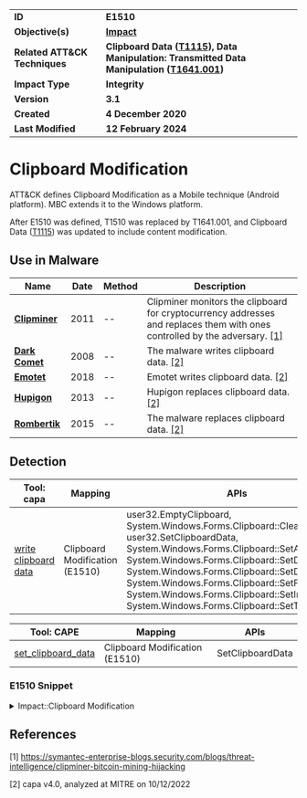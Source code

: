 <table>
<tr>
<td><b>ID</b></td>
<td><b>E1510</b></td>
</tr>
<tr>
<td><b>Objective(s)</b></td>
<td><b><a href="../impact">Impact</a></b></td>
</tr>
<tr>
<td><b>Related ATT&CK Techniques</b></td>
<td><b>Clipboard Data (<a href="https://attack.mitre.org/techniques/T1115/">T1115</a>), Data Manipulation: Transmitted Data Manipulation (<a href="https://attack.mitre.org/techniques/T1641/001/">T1641.001</a>)</b></td>
</tr>
<tr>
<td><b>Impact Type</b></td>
<td><b>Integrity</b></td>
</tr>
<tr>
<td><b>Version</b></td>
<td><b>3.1</b></td>
</tr>
<tr>
<td><b>Created</b></td>
<td><b>4 December 2020</b></td>
</tr>
<tr>
<td><b>Last Modified</b></td>
<td><b>12 February 2024</b></td>
</tr>
</table>


# Clipboard Modification

ATT&CK defines Clipboard Modification as a Mobile technique (Android platform). MBC extends it to the Windows platform.

After E1510 was defined, T1510 was replaced by T1641.001, and Clipboard Data (<a href="https://attack.mitre.org/techniques/T1115/">T1115</a>) was updated to include content modification.

## Use in Malware

|Name|Date|Method|Description|
|---|---|---|---|
|[**Clipminer**](../xample-malware/clipminer.md)|2011|--|Clipminer monitors the clipboard for cryptocurrency addresses and replaces them with ones controlled by the adversary. [[1]](#1)|
|[**Dark Comet**](../xample-malware/dark-comet.md)|2008|--|The malware writes clipboard data.  [[2]](#2)|
|[**Emotet**](../xample-malware/emotet.md)|2018|--|Emotet writes clipboard data. [[2]](#2)|
|[**Hupigon**](../xample-malware/hupigon.md)|2013|--|Hupigon replaces clipboard data. [[2]](#2)|
|[**Rombertik**](../xample-malware/rombertik.md)|2015|--|The malware replaces clipboard data. [[2]](#2)|

## Detection

|Tool: capa|Mapping|APIs|
|---|---|---|
|[write clipboard data](https://github.com/mandiant/capa-rules/blob/master/host-interaction/clipboard/write-clipboard-data.yml)|Clipboard Modification (E1510)|user32.EmptyClipboard, System.Windows.Forms.Clipboard::Clear, user32.SetClipboardData, System.Windows.Forms.Clipboard::SetAudio, System.Windows.Forms.Clipboard::SetData, System.Windows.Forms.Clipboard::SetDataObject, System.Windows.Forms.Clipboard::SetFileDropList, System.Windows.Forms.Clipboard::SetImage, System.Windows.Forms.Clipboard::SetText|

|Tool: CAPE|Mapping|APIs|
|---|---|---|
|[set_clipboard_data](https://github.com/CAPESandbox/community/tree/master/modules/signatures/set_clipboard_data.py)|Clipboard Modification (E1510)|SetClipboardData|

### E1510 Snippet
<details>
<summary> Impact::Clipboard Modification </summary>
SHA256: 0b8e662e7e595ef56396a298c367b74721d66591d856e8a8241fcdd60d08373c
Location: 0x402C0F
<pre>
push    0x0     ; associate clipboard with current task
call    dword ptr [->USER32.DLL::OpenClipboard] ; call function to open clipboard
test    eax, eax        ; test if the clipboard open returned 0
jz      LAB_00402c70    ; if the clipboard open operation returned 0 (failed), jump to another instruction and execute from that point
call    dword ptr [->USER32.DLL::EmptyClipboard]        ; call function to empty the clipboard
lea     eax, [esi * 0x2 + 0x2]
push    eax     ; Number of bytes of heap memory to allocate
push    0x2042  ; Memory allocation attributes.  Notably, 0x2000 is deprecated and only intended for use with 16-bit Windows and will be ignored, so the actual argument is 0x0042, which allocates moveable memory and initializes the contents to zero
call    dword ptr [->KERNEL32.DLL::GlobalAlloc] ; Allocates heap memory
mov     esi, eax        ; store pointer to allocated memory in esi
test    esi, esi        ; test to see if NULL (0) returned, indicating an error with allocation
jz      LAB_00402c6a    ; if error occurred, jump to memory address and begin execution there
push    esi     ; pass newly-allocated memory to lock function
call    dword ptr [->KERNEL32.DLL::GlobalLock]  ; lock the allocated heap memory
test    eax, eax        ; test to see if lock returned NULL (0), indicating an error occurred
jz      LAB_00402c6a    ; if an error occurred, jump to memory address and begin execution there
push    dword ptr [esp + local_26c]     ; number of characters that can be stored in the provided buffer
push    eax     ; buffer that will hold converted string
push    -0x1    ; size of the string to process.  -1 indicates that the input ends with a null-terminating character, so to process up through that point
push    edi     ; pointer to string to convert
push    0x0     ; conversion type flags (must be 0 for UTF-8)
push    0xfde9  ; code to use for conversion.  In this case, 65001 indicates UTF-8
call    dword ptr [->KERNEL32.DLL::MultiByteToWideChar] ; call function to map string from UTF-8 to UTF-16
push    esi     ; pointer to heap memory to unlock
call    dword ptr [->KERNEL32.DLL::GlobalUnlock]        ; call function to unlock heap memory
push    esi     ; handle to heap memory that will be written to clipboard
push    0xd     ; type of data to write (0xd indicates unicode)
call    dword ptr [->USER32.DLL::SetClipboardData]      ; call function to write data to clipboard
call    dword ptr [->USER32.DLL::CloseClipboard]        ; close the clipboard
</pre>
</details>

## References

<a name="1">[1]</a> https://symantec-enterprise-blogs.security.com/blogs/threat-intelligence/clipminer-bitcoin-mining-hijacking

<a name="2">[2]</a> capa v4.0, analyzed at MITRE on 10/12/2022

